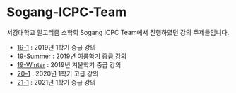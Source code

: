 # Sogang-ICPC-Team
서강대학교 알고리즘 소학회 Sogang ICPC Team에서 진행하였던 강의 주제들입니다.

* [19-1](https://github.com/raararaara/Sogang-ICPC-Team/tree/master/19-1%EC%A4%91%EA%B8%89) : 2019년 1학기 중급 강의
* [19-Summer](https://github.com/raararaara/Sogang-ICPC-Team/tree/master/19-S%EC%A4%91%EA%B8%89) : 2019년 여름학기 중급 강의
* [19-Winter](https://github.com/raararaara/Sogang-ICPC-Team/tree/master/19-W%EC%A4%91%EA%B8%89) : 2019년 겨울학기 중급 강의
* [20-1](https://github.com/raararaara/Sogang-ICPC-Team/tree/master/20-1%EA%B3%A0%EA%B8%89) : 2020년 1학기 고급 강의
* [21-1](https://github.com/raararaara/Sogang-ICPC-Team/tree/master/21-1) : 2021년 1학기 중급 강의
